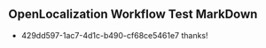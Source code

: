 ## OpenLocalization Workflow Test MarkDown
* 429dd597-1ac7-4d1c-b490-cf68ce5461e7 thanks!

<!--HONumber=Aug16_HO1-->



